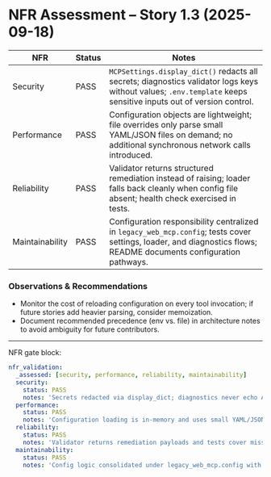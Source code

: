 # NFR Assessment – Story 1.3 (2025-09-18)

| NFR            | Status | Notes |
|----------------|--------|-------|
| Security       | PASS   | `MCPSettings.display_dict()` redacts all secrets; diagnostics validator logs keys without values; `.env.template` keeps sensitive inputs out of version control. |
| Performance    | PASS   | Configuration objects are lightweight; file overrides only parse small YAML/JSON files on demand; no additional synchronous network calls introduced. |
| Reliability    | PASS   | Validator returns structured remediation instead of raising; loader falls back cleanly when config file absent; health check exercised in tests. |
| Maintainability| PASS   | Configuration responsibility centralized in `legacy_web_mcp.config`; tests cover settings, loader, and diagnostics flows; README documents configuration pathways. |

### Observations & Recommendations

- Monitor the cost of reloading configuration on every tool invocation; if future stories add heavier parsing, consider memoization.
- Document recommended precedence (env vs. file) in architecture notes to avoid ambiguity for future contributors.

---

NFR gate block:

```yaml
nfr_validation:
  _assessed: [security, performance, reliability, maintainability]
  security:
    status: PASS
    notes: 'Secrets redacted via display_dict; diagnostics never echo API keys.'
  performance:
    status: PASS
    notes: 'Configuration loading is in-memory and uses small YAML/JSON files; no hot-path penalties observed.'
  reliability:
    status: PASS
    notes: 'Validator returns remediation payloads and tests cover missing-key cases.'
  maintainability:
    status: PASS
    notes: 'Config logic consolidated under legacy_web_mcp.config with regression tests and README guidance.'
```
